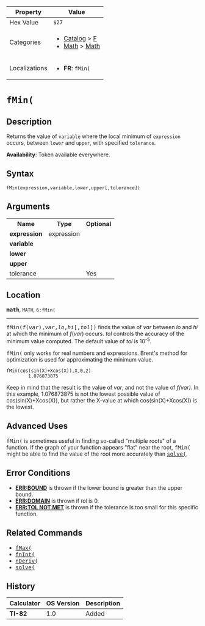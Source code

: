 | Property      | Value |
|---------------|-------|
| Hex Value     | `$27`|
| Categories    | <ul><li>[Catalog](<../categories/Catalog.md>) > [F](<../categories/Catalog.md#F>)</li><li>[Math](<../categories/Math.md>) > [Math](<../categories/Math.md#Math>)</li></ul> |
| Localizations | <ul><li><b>FR</b>: `fMin(`</li></ul> |

# `fMin(`

## Description
Returns the value of `variable` where the local minimum of `expression` occurs, between `lower` and `upper`, with specified `tolerance`.


<b>Availability</b>: Token available everywhere.

## Syntax
`fMin(expression,variable,lower,upper[,tolerance])`

## Arguments
<table>
<tr><th>Name</th><th>Type</th><th>Optional</th></tr>

<tr><td><b>expression</b></td><td>expression</td><td></td></tr>

<tr><td><b>variable</b></td><td></td><td></td></tr>

<tr><td><b>lower</b></td><td></td><td></td></tr>

<tr><td><b>upper</b></td><td></td><td></td></tr>

<tr><td>tolerance</td><td></td><td>Yes</td></tr>

</table>

## Location
<tt><kbd><b>math</b></kbd></tt>, `MATH`, `6:fMin(`
<hr>

<tt>fMin(<em>f</em>(<em>var</em>),<em>var</em>,<em>lo</em>,<em>hi</em>[,<em>tol</em>])</tt> finds the value of _var_ between _lo_ and _hi_ at which the minimum of _f_(_var_) occurs. _tol_ controls the accuracy of the minimum value computed. The default value of _tol_ is 10<sup>-5</sup>.

<tt>fMin(</tt> only works for real numbers and expressions. Brent's method for optimization is used for approximating the minimum value.

```ti-basic
fMin(cos(sin(X)+Xcos(X)),X,0,2)
        1.076873875
```

Keep in mind that the result is the value of _var_, and not the value of _f(var)_. In this example, 1.076873875 is not the lowest possible value of cos(sin(X)+Xcos(X)), but rather the X-value at which cos(sin(X)+Xcos(X)) is the lowest.

## Advanced Uses

<tt>fMin(</tt> is sometimes useful in finding so-called "multiple roots" of a function. If the graph of your function appears "flat" near the root, <tt>fMin(</tt> might be able to find the value of the root more accurately than <tt><a href="solve(.md">solve(</a></tt>.

## Error Conditions

*   **[ERR:BOUND](errors#bound)** is thrown if the lower bound is greater than the upper bound.
*   **[ERR:DOMAIN](errors#domain)** is thrown if _tol_ is 0.
*   **[ERR:TOL NOT MET](errors#tolnotmet)** is thrown if the tolerance is too small for this specific function.

## Related Commands

*   <tt><a href="fMax(.md">fMax(</a></tt>
*   <tt><a href="fnInt(.md">fnInt(</a></tt>
*   <tt><a href="nDeriv(.md">nDeriv(</a></tt>
*   <tt><a href="solve(.md">solve(</a></tt>

## History
| Calculator | OS Version | Description |
|------------|------------|-------------|
| <b>TI-82</b> | 1.0 | Added |



